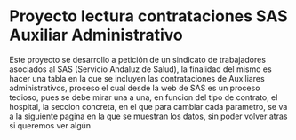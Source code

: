 # Proyecto lectura contrataciones SAS Auxiliar Administrativo
Este proyecto se desarrollo a petición de un sindicato de trabajadores asociados al SAS (Servicio Andaluz de Salud), la finalidad del mismo es hacer una tabla en la que se incluyen las contrataciones de Auxiliares administrativos, proceso el cual desde la web de SAS es un proceso tedioso, pues se debe mirar una a una, en funcion del tipo de contrato, el hospital, la seccion concreta, en el que para cambiar cada parametro, se va a la siguiente pagina en la que se muestran los datos, sin poder volver atras si queremos ver algún 
